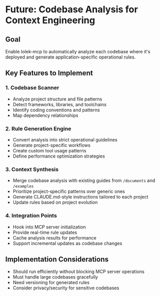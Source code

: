 # Future: Codebase Analysis for Context Engineering

## Goal
Enable lolek-mcp to automatically analyze each codebase where it's deployed and generate application-specific operational rules.

## Key Features to Implement

### 1. Codebase Scanner
- Analyze project structure and file patterns
- Detect frameworks, libraries, and toolchains
- Identify coding conventions and patterns
- Map dependency relationships

### 2. Rule Generation Engine
- Convert analysis into strict operational guidelines
- Generate project-specific workflows
- Create custom tool usage patterns
- Define performance optimization strategies

### 3. Context Synthesis
- Merge codebase analysis with existing guides from `/documents` and `/examples`
- Prioritize project-specific patterns over generic ones
- Generate CLAUDE.md-style instructions tailored to each project
- Update rules based on project evolution

### 4. Integration Points
- Hook into MCP server initialization
- Provide real-time rule updates
- Cache analysis results for performance
- Support incremental updates as codebase changes

## Implementation Considerations
- Should run efficiently without blocking MCP server operations
- Must handle large codebases gracefully
- Need versioning for generated rules
- Consider privacy/security for sensitive codebases